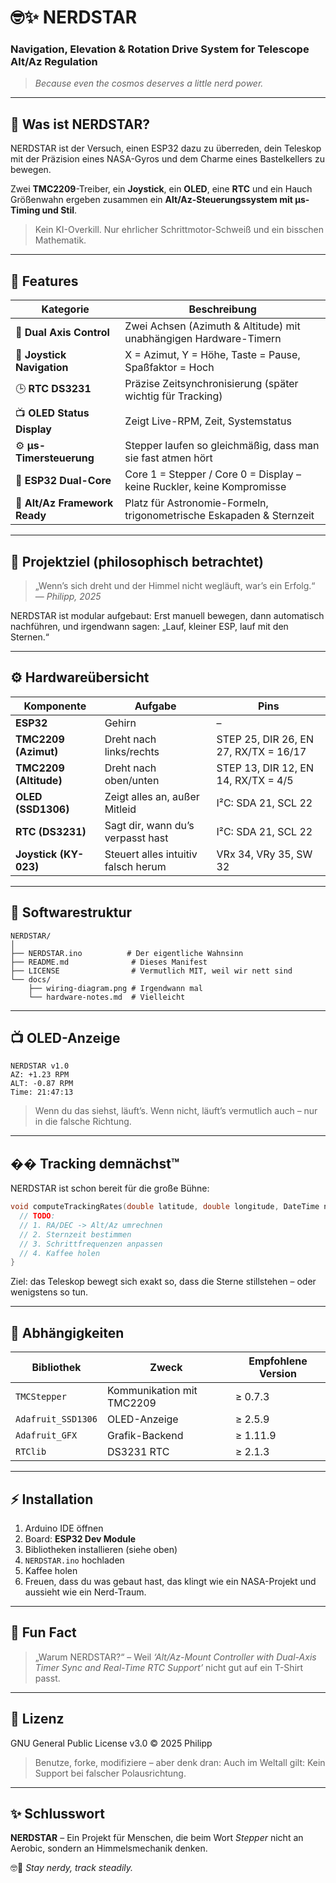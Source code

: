 # 🤓✨ NERDSTAR

### Navigation, Elevation & Rotation Drive System for Telescope Alt/Az Regulation

> *Because even the cosmos deserves a little nerd power.*

---

## 🚀 Was ist NERDSTAR?

NERDSTAR ist der Versuch, einen ESP32 dazu zu überreden,
dein Teleskop mit der Präzision eines NASA-Gyros und dem Charme eines Bastelkellers zu bewegen.

Zwei **TMC2209**-Treiber, ein **Joystick**, ein **OLED**, eine **RTC**
und ein Hauch Größenwahn ergeben zusammen ein
**Alt/Az-Steuerungssystem mit µs-Timing und Stil**.

> Kein KI-Overkill.
> Nur ehrlicher Schrittmotor-Schweiß und ein bisschen Mathematik.

---

## 🧬 Features

| Kategorie                     | Beschreibung                                                           |
| ----------------------------- | ---------------------------------------------------------------------- |
| 🔭 **Dual Axis Control**      | Zwei Achsen (Azimuth & Altitude) mit unabhängigen Hardware-Timern      |
| 🔹 **Joystick Navigation**    | X = Azimut, Y = Höhe, Taste = Pause, Spaßfaktor = Hoch                 |
| 🕒 **RTC DS3231**             | Präzise Zeitsynchronisierung (später wichtig für Tracking)             |
| 📺 **OLED Status Display**    | Zeigt Live-RPM, Zeit, Systemstatus                                     |
| ⚙️ **µs-Timersteuerung**      | Stepper laufen so gleichmäßig, dass man sie fast atmen hört            |
| 🧠 **ESP32 Dual-Core**        | Core 1 = Stepper / Core 0 = Display – keine Ruckler, keine Kompromisse |
| 🧮 **Alt/Az Framework Ready** | Platz für Astronomie-Formeln, trigonometrische Eskapaden & Sternzeit   |

---

## 💮 Projektziel (philosophisch betrachtet)

> „Wenn’s sich dreht und der Himmel nicht wegläuft, war’s ein Erfolg.“
> — *Philipp, 2025*

NERDSTAR ist modular aufgebaut:
Erst manuell bewegen, dann automatisch nachführen,
und irgendwann sagen: „Lauf, kleiner ESP, lauf mit den Sternen.“

---

## ⚙️ Hardwareübersicht

| Komponente             | Aufgabe                             | Pins                                  |
| ---------------------- | ----------------------------------- | ------------------------------------- |
| **ESP32**              | Gehirn                              | –                                     |
| **TMC2209 (Azimut)**   | Dreht nach links/rechts             | STEP 25, DIR 26, EN 27, RX/TX = 16/17 |
| **TMC2209 (Altitude)** | Dreht nach oben/unten               | STEP 13, DIR 12, EN 14, RX/TX = 4/5   |
| **OLED (SSD1306)**     | Zeigt alles an, außer Mitleid       | I²C: SDA 21, SCL 22                   |
| **RTC (DS3231)**       | Sagt dir, wann du’s verpasst hast   | I²C: SDA 21, SCL 22                   |
| **Joystick (KY-023)**  | Steuert alles intuitiv falsch herum | VRx 34, VRy 35, SW 32                 |

---

## 🧠 Softwarestruktur

```
NERDSTAR/
│
├── NERDSTAR.ino          # Der eigentliche Wahnsinn
├── README.md              # Dieses Manifest
├── LICENSE                # Vermutlich MIT, weil wir nett sind
└── docs/
    ├── wiring-diagram.png # Irgendwann mal
    └── hardware-notes.md  # Vielleicht
```

---

## 📺 OLED-Anzeige

```
NERDSTAR v1.0
AZ: +1.23 RPM
ALT: -0.87 RPM
Time: 21:47:13
```

> Wenn du das siehst, läuft’s.
> Wenn nicht, läuft’s vermutlich auch – nur in die falsche Richtung.

---

## �� Tracking demnächst™

NERDSTAR ist schon bereit für die große Bühne:

```cpp
void computeTrackingRates(double latitude, double longitude, DateTime now) {
  // TODO:
  // 1. RA/DEC -> Alt/Az umrechnen
  // 2. Sternzeit bestimmen
  // 3. Schrittfrequenzen anpassen
  // 4. Kaffee holen
}
```

Ziel: das Teleskop bewegt sich exakt so,
dass die Sterne stillstehen – oder wenigstens so tun.

---

## 🧰 Abhängigkeiten

| Bibliothek         | Zweck                     | Empfohlene Version |
| ------------------ | ------------------------- | ------------------ |
| `TMCStepper`       | Kommunikation mit TMC2209 | ≥ 0.7.3            |
| `Adafruit_SSD1306` | OLED-Anzeige              | ≥ 2.5.9            |
| `Adafruit_GFX`     | Grafik-Backend            | ≥ 1.11.9           |
| `RTClib`           | DS3231 RTC                | ≥ 2.1.3            |

---

## ⚡ Installation

1. Arduino IDE öffnen
2. Board: **ESP32 Dev Module**
3. Bibliotheken installieren (siehe oben)
4. `NERDSTAR.ino` hochladen
5. Kaffee holen
6. Freuen, dass du was gebaut hast, das klingt wie ein NASA-Projekt und aussieht wie ein Nerd-Traum.

---

## 📸 Fun Fact

> „Warum NERDSTAR?“
> – Weil *‘Alt/Az-Mount Controller with Dual-Axis Timer Sync and Real-Time RTC Support’*
> nicht gut auf ein T-Shirt passt.

---

## 💩 Lizenz

GNU General Public License v3.0 © 2025 Philipp

> Benutze, forke, modifiziere – aber denk dran:
> Auch im Weltall gilt: Kein Support bei falscher Polausrichtung.

---

## ✨ Schlusswort

**NERDSTAR** –
Ein Projekt für Menschen, die beim Wort *Stepper*
nicht an Aerobic, sondern an Himmelsmechanik denken.

🤓🌠 *Stay nerdy, track steadily.*
